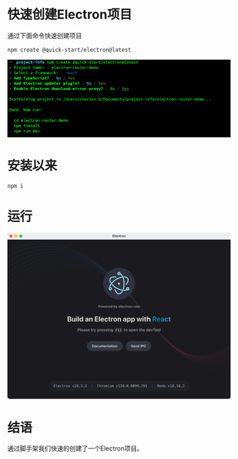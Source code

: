 # 快速创建Electron项目


通过下面命令快速创建项目

```bash
npm create @quick-start/electron@latest
```


![快速创建Electron项目1716954417988](assets/快速创建Electron项目1716954417988.png)



# 安装以来

```bash
npm i
```

# 运行

![快速创建Electron项目1716954497236](assets/快速创建Electron项目1716954497236.png)

# 结语

通过脚手架我们快速的创建了一个Electron项目。